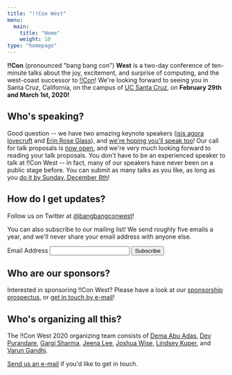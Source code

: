 ```yaml
---
title: "!!Con West"
menu:
  main:
    title: "Home"
    weight: 10
type: "homepage"
---
```


**!!Con** (pronounced "bang bang con") **West** is a two-day conference of
ten-minute talks about the joy, excitement, and surprise of computing, and the
west-coast successor to [!!Con](http://bangbangcon.com/)!  We're looking
forward to seeing you in Santa
Cruz, California, on the campus of [UC Santa Cruz](https://www.ucsc.edu/), on
**February 29th and March 1st, 2020!**

## Who's speaking?

Good question -- we have two amazing keynote speakers ([isis agora
lovecruft](/speakers/#isis-agora-lovecruft)
and [Erin Rose Glass](/speakers/#erin-rose-glass)), and [we're hoping you'll
speak too](/cfp/)!  Our call for talk
proposals is [now open](/cfp/), and we're very much looking forward to
reading your talk proposals.  You don't have to be an experienced speaker to
talk at !!Con West -- in fact, many of our speakers have never been on a
public stage before.  You can submit as many talks as you like, as long as
you [do it by Sunday, December 8th](/cfp/)!

## How do I get updates?

Follow us on Twitter at [@bangbangconwest](https://twitter.com/bangbangconwest)!

You can also subscribe to our mailing list!  We send roughly five emails a year,
and we'll never share your email address with anyone else.

<!-- Begin Mailchimp Signup Form -->
<link href="//cdn-images.mailchimp.com/embedcode/classic-10_7.css" rel="stylesheet" type="text/css"> <style type="text/css"> </style>
<div id="mc_embed_signup">
<form action="https://bangbangcon.us19.list-manage.com/subscribe/post?u=00c2875b2973e3d496870d29f&id=34dcab8a59" method="post" id="mc-embedded-subscribe-form" name="mc-embedded-subscribe-form" class="validate" target="_blank" novalidate>
<div id="mc_embed_signup_scroll">
  <div class="mc-field-group">
    <p>
    <label for="mce-EMAIL">Email Address </label>
    <input type="email" value="" name="EMAIL" class="required email" id="mce-EMAIL">
    <input type="submit" value="Subscribe" name="subscribe" id="mc-embedded-subscribe" class="button">
    </p>
  </div>
  <div id="mce-responses" class="clear">
    <div class="response" id="mce-error-response" style="display:none"></div>
    <div class="response" id="mce-success-response" style="display:none"></div>
  </div>    <!-- real people should not fill this in and expect good things - do not remove this or risk form bot signups-->
  <div style="position: absolute; left: -5000px;" aria-hidden="true">
    <input type="text" name="b_00c2875b2973e3d496870d29f_34dcab8a59" tabindex="-1" value="">
  </div>
</div>
</form>
</div>
<script type='text/javascript' src='//s3.amazonaws.com/downloads.mailchimp.com/js/mc-validate.js'></script><script type='text/javascript'>(function($) {window.fnames = new Array(); window.ftypes
= new
Array();fnames[0]='EMAIL';ftypes[0]='email';fnames[1]='FNAME';ftypes[1]='text';fnames[2]='LNAME';ftypes[2]='text';fnames[3]='ADDRESS';ftypes[3]='address';fnames[4]='PHONE';ftypes[4]='phone';fnames[5]='BIRTHDAY';ftypes[5]='birthday';}(jQuery));var
$mcj = jQuery.noConflict(true);</script> <!--End mc_embed_signup-->

## Who are our sponsors?

Interested in sponsoring !!Con West?  Please have a look at our [sponsorship prospectus](sponsors), or [get
in touch by e-mail](mailto:west-2020@exclamation.foundation)!

<div class="sponsor-list">
<!-- TODO: Get sponsors and add them here! -->
</div>

## Who's organizing all this?

The !!Con West 2020 organizing team consists of
[Dema Abu Adas](https://twitter.com/human_dema),
[Dev Purandare](https://twitter.com/dev14e),
[Gargi Sharma](https://twitter.com/gawwrgi),
[Jeena Lee](https://twitter.com/thejeenalee),
[Joshua Wise](https://joshuawise.com/),
[Lindsey Kuper](http://composition.al),
and [Varun Gandhi](https://twitter.com/cutculus).

[Send us an e-mail](mailto:west-2020@exclamation.foundation) if you'd like to get
in touch.
